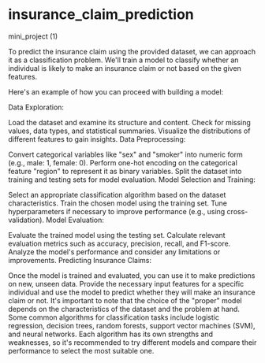 # insurance_claim_prediction
mini_project (1)

To predict the insurance claim using the provided dataset, we can approach it as a classification problem. We'll train a model to classify whether an individual is likely to make an insurance claim or not based on the given features.

Here's an example of how you can proceed with building a model:

Data Exploration:

Load the dataset and examine its structure and content.
Check for missing values, data types, and statistical summaries.
Visualize the distributions of different features to gain insights.
Data Preprocessing:

Convert categorical variables like "sex" and "smoker" into numeric form (e.g., male: 1, female: 0).
Perform one-hot encoding on the categorical feature "region" to represent it as binary variables.
Split the dataset into training and testing sets for model evaluation.
Model Selection and Training:

Select an appropriate classification algorithm based on the dataset characteristics.
Train the chosen model using the training set.
Tune hyperparameters if necessary to improve performance (e.g., using cross-validation).
Model Evaluation:

Evaluate the trained model using the testing set.
Calculate relevant evaluation metrics such as accuracy, precision, recall, and F1-score.
Analyze the model's performance and consider any limitations or improvements.
Predicting Insurance Claims:

Once the model is trained and evaluated, you can use it to make predictions on new, unseen data.
Provide the necessary input features for a specific individual and use the model to predict whether they will make an insurance claim or not.
It's important to note that the choice of the "proper" model depends on the characteristics of the dataset and the problem at hand. Some common algorithms for classification tasks include logistic regression, decision trees, random forests, support vector machines (SVM), and neural networks. Each algorithm has its own strengths and weaknesses, so it's recommended to try different models and compare their performance to select the most suitable one.
